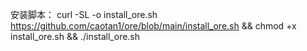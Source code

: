 安装脚本：
curl -SL -o install_ore.sh https://github.com/caotan1/ore/blob/main/install_ore.sh && chmod +x install_ore.sh && ./install_ore.sh
